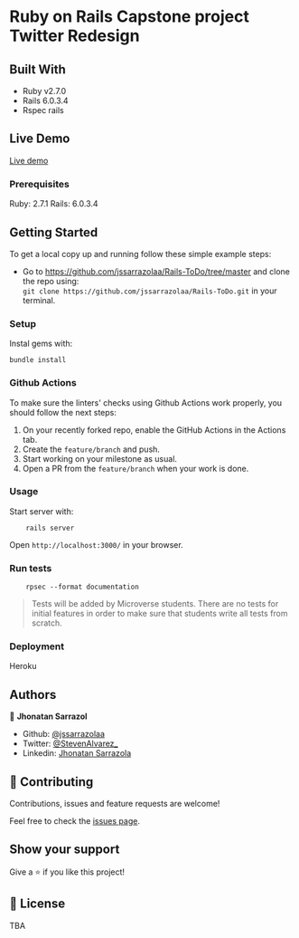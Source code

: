 # Ruby on Rails Capstone project Twitter Redesign

## Built With

- Ruby v2.7.0
- Rails 6.0.3.4
- Rspec rails

## Live Demo

[Live demo](https://dry-falls-69472.herokuapp.com)

### Prerequisites

Ruby: 2.7.1
Rails: 6.0.3.4

## Getting Started

To get a local copy up and running follow these simple example steps:

- Go to https://github.com/jssarrazolaa/Rails-ToDo/tree/master and clone the repo using: <br>
`git clone https://github.com/jssarrazolaa/Rails-ToDo.git` in your terminal.

### Setup

Instal gems with:

```
bundle install
```

### Github Actions

To make sure the linters' checks using Github Actions work properly, you should follow the next steps:

1. On your recently forked repo, enable the GitHub Actions in the Actions tab.
2. Create the `feature/branch` and push.
3. Start working on your milestone as usual.
4. Open a PR from the `feature/branch` when your work is done.


### Usage

Start server with:

```
    rails server
```

Open `http://localhost:3000/` in your browser.

### Run tests

```
    rpsec --format documentation
```

> Tests will be added by Microverse students. There are no tests for initial features in order to make sure that students write all tests from scratch.

### Deployment

Heroku

## Authors

👤 **Jhonatan Sarrazol**
- Github: [@jssarrazolaa](https://github.com/jssarrazolaa)
- Twitter: [@StevenAlvarez_](https://twitter.com/StevenAlvarez_)
- Linkedin: [Jhonatan Sarrazola](https://www.linkedin.com/in/jhonatan-sarrazola-6a46a01a5/)

## 🤝 Contributing

Contributions, issues and feature requests are welcome!

Feel free to check the [issues page](https://github.com/jssarrazolaa/Rails-ToDo/issues).

## Show your support

Give a ⭐️ if you like this project!

## 📝 License

TBA
